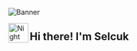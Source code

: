 ![Banner](https://user-images.githubusercontent.com/74931027/157985846-8bc6fa17-52fa-466b-9717-802462554680.png)

<img alt="Night Coding" src="./assets/Hand%20Wave.gif" width='40' align="left"/><h2>Hi there! I'm Selcuk</h2>
